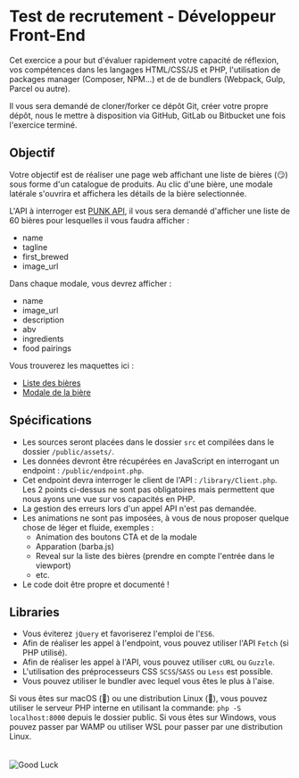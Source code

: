 # Test de recrutement - Développeur Front-End

Cet exercice a pour but d'évaluer rapidement votre capacité de réflexion, vos compétences dans les langages HTML/CSS/JS et PHP, l'utilisation de packages manager (Composer, NPM...) et de de bundlers (Webpack, Gulp, Parcel ou autre).

Il vous sera demandé de cloner/forker ce dépôt Git, créer votre propre dépôt, nous le mettre à disposition via GitHub, GitLab ou Bitbucket une fois l'exercice terminé.

## Objectif

Votre objectif est de réaliser une page web affichant une liste de bières (😏) sous forme d'un catalogue de produits.
Au clic d'une bière, une modale latérale s'ouvrira et affichera les détails de la bière selectionnée.

L'API à interroger est [PUNK API](https://punkapi.com), il vous sera demandé d'afficher une liste de 60 bières pour lesquelles il vous faudra afficher :

- name
- tagline
- first_brewed
- image_url

Dans chaque modale, vous devrez afficher :

- name
- image_url
- description
- abv
- ingredients
- food pairings

Vous trouverez les maquettes ici :

- [Liste des bières]([https://projects.invisionapp.com/share/EAYO5TZTHDS#/screens/430821303](https://www.figma.com/file/Sam2tHAwMzRDQXdQ2IIWJ8/EXO.-DEV?type=design&node-id=1%3A2&mode=design&t=ugGALa4xXWY0kTei-1))
- [Modale de la bière]([https://projects.invisionapp.com/share/EAYO5TZTHDS#/screens/430821304](https://www.figma.com/file/Sam2tHAwMzRDQXdQ2IIWJ8/EXO.-DEV?type=design&node-id=3%3A110&mode=design&t=ugGALa4xXWY0kTei-1))

## Spécifications

- Les sources seront placées dans le dossier `src` et compilées dans le dossier `/public/assets/`.
- Les données devront être récupérées en JavaScript en interrogant un endpoint : `/public/endpoint.php`.
- Cet endpoint devra interroger le client de l'API : `/library/Client.php`.
Les 2 points ci-dessus ne sont pas obligatoires mais permettent que nous ayons une vue sur vos capacités en PHP.
- La gestion des erreurs lors d'un appel API n'est pas demandée.
- Les animations ne sont pas imposées, à vous de nous proposer quelque chose de léger et fluide, exemples :
  - Animation des boutons CTA et de la modale
  - Apparation (barba.js)
  - Reveal sur la liste des bières (prendre en compte l'entrée dans le viewport)
  - etc.
- Le code doit être propre et documenté !

## Libraries

- Vous éviterez `jQuery` et favoriserez l'emploi de l'`ES6`.
- Afin de réaliser les appel à l'endpoint, vous pouvez utiliser l'API `Fetch` (si PHP utilisé).
- Afin de réaliser les appel à l'API, vous pouvez utiliser `cURL` ou `Guzzle`.
- L'utilisation des préprocesseurs CSS `SCSS`/`SASS` ou `Less` est possible.
- Vous pouvez utiliser le bundler avec lequel vous êtes le plus à l'aise.

Si vous êtes sur macOS (👏) ou une distribution Linux (👏), vous pouvez utiliser le serveur PHP interne en utilisant la commande:
`php -S localhost:8000` depuis le dossier public. Si vous êtes sur Windows, vous pouvez passer par WAMP ou utiliser WSL pour passer par une distribution Linux.
<br>
<br>
<br>
![Good Luck](https://media.giphy.com/media/xUOwGkoxib4Y9A9T9u/giphy.gif)

